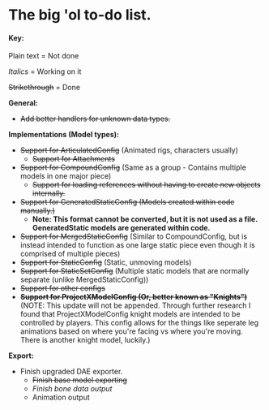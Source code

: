 # The big 'ol to-do list.

#### Key:
Plain text = Not done

*Italics* = Working on it

~~Strikethrough~~ = Done


**General:**
* ~~Add better handlers for unknown data types.~~

**Implementations (Model types):**
* ~~Support for ArticulatedConfig~~ (Animated rigs, characters usually)
   * ~~Support for Attachments~~
* ~~Support for CompoundConfig~~ (Same as a group - Contains multiple models in one major piece)
   * ~~Support for loading references without having to create new objects internally.~~
* ~~Support for GeneratedStaticConfig (Models created within code manually.)~~
   * **Note: This format cannot be converted, but it is not used as a file. GeneratedStatic models are generated within code.**
* ~~Support for MergedStaticConfig~~ (Similar to CompoundConfig, but is instead intended to function as one large static piece even though it is comprised of multiple pieces)
* ~~Support for StaticConfig~~ (Static, unmoving models)
* ~~Support for StaticSetConfig~~ (Multiple static models that are normally separate (unlike MergedStaticConfig))
* ~~Support for other configs~~
* **~~Support for ProjectXModelConfig (Or, better known as "Knights")~~** (NOTE: This update will not be appended. Through further research I found that ProjectXModelConfig knight models are intended to be controlled by players. This config allows for the things like seperate leg animations based on where you're facing vs where you're moving. There is another knight model, luckily.)

**Export:**
* Finish upgraded DAE exporter.
   * ~~Finish base model exporting~~
   * *Finish bone data output*
   * Animation output
